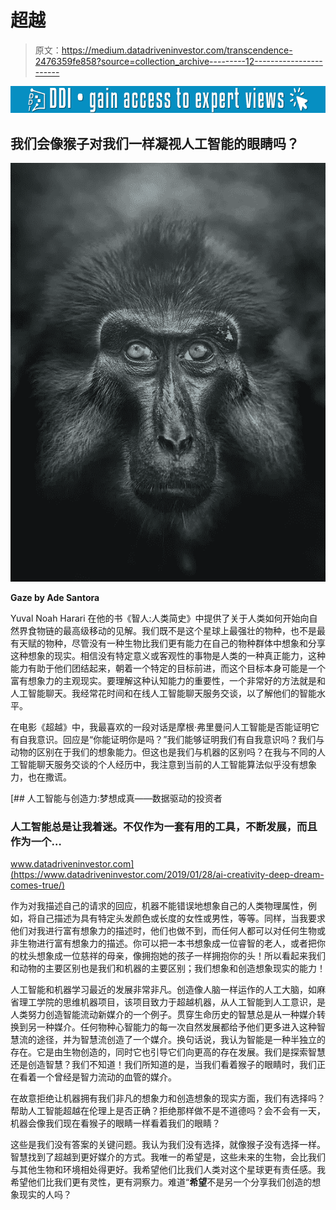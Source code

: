 # 超越

> 原文：<https://medium.datadriveninvestor.com/transcendence-2476359fe858?source=collection_archive---------12----------------------->

[![](img/77366c82db2cc5411b581f39d6e9414d.png)](http://www.track.datadriveninvestor.com/1B9E)

## 我们会像猴子对我们一样凝视人工智能的眼睛吗？

![](img/4b35caae972a75f73064895a3b40f152.png)

**Gaze by Ade Santora**

Yuval Noah Harari 在他的书《智人:人类简史》中提供了关于人类如何开始向自然界食物链的最高级移动的见解。我们既不是这个星球上最强壮的物种，也不是最有天赋的物种，尽管没有一种生物比我们更有能力在自己的物种群体中想象和分享这种想象的现实。相信没有特定意义或客观性的事物是人类的一种真正能力，这种能力有助于他们团结起来，朝着一个特定的目标前进，而这个目标本身可能是一个富有想象力的主观现实。要理解这种认知能力的重要性，一个非常好的方法就是和人工智能聊天。我经常花时间和在线人工智能聊天服务交谈，以了解他们的智能水平。

在电影《超越》中，我最喜欢的一段对话是摩根·弗里曼问人工智能是否能证明它有自我意识。回应是“你能证明你是吗？”我们能够证明我们有自我意识吗？我们与动物的区别在于我们的想象能力。但这也是我们与机器的区别吗？在我与不同的人工智能聊天服务交谈的个人经历中，我注意到当前的人工智能算法似乎没有想象力，也在撒谎。

[](https://www.datadriveninvestor.com/2019/01/28/ai-creativity-deep-dream-comes-true/) [## 人工智能与创造力:梦想成真——数据驱动的投资者

### 人工智能总是让我着迷。不仅作为一套有用的工具，不断发展，而且作为一个…

www.datadriveninvestor.com](https://www.datadriveninvestor.com/2019/01/28/ai-creativity-deep-dream-comes-true/) 

作为对我描述自己的请求的回应，机器不能错误地想象自己的人类物理属性，例如，将自己描述为具有特定头发颜色或长度的女性或男性，等等。同样，当我要求他们对我进行富有想象力的描述时，他们也做不到，而任何人都可以对任何生物或非生物进行富有想象力的描述。你可以把一本书想象成一位睿智的老人，或者把你的枕头想象成一位慈祥的母亲，像拥抱她的孩子一样拥抱你的头！所以看起来我们和动物的主要区别也是我们和机器的主要区别；我们想象和创造想象现实的能力！

人工智能和机器学习最近的发展非常非凡。创造像人脑一样运作的人工大脑，如麻省理工学院的思维机器项目，该项目致力于超越机器，从人工智能到人工意识，是人类努力创造智能流动新媒介的一个例子。贯穿生命历史的智慧总是从一种媒介转换到另一种媒介。任何物种心智能力的每一次自然发展都给予他们更多进入这种智慧流的途径，并为智慧流创造了一个媒介。换句话说，我认为智能是一种半独立的存在。它是由生物创造的，同时它也引导它们向更高的存在发展。我们是探索智慧还是创造智慧？我们不知道！我们所知道的是，当我们看着猴子的眼睛时，我们正在看着一个曾经是智力流动的血管的媒介。

在故意拒绝让机器拥有我们非凡的想象力和创造想象的现实方面，我们有选择吗？帮助人工智能超越在伦理上是否正确？拒绝那样做不是不道德吗？会不会有一天，机器会像我们现在看猴子的眼睛一样看着我们的眼睛？

这些是我们没有答案的关键问题。我认为我们没有选择，就像猴子没有选择一样。智慧找到了超越到更好媒介的方式。我唯一的希望是，这些未来的生物，会比我们与其他生物和环境相处得更好。我希望他们比我们人类对这个星球更有责任感。我希望他们比我们更有灵性，更有洞察力。难道“**希望**不是另一个分享我们创造的想象现实的人吗？